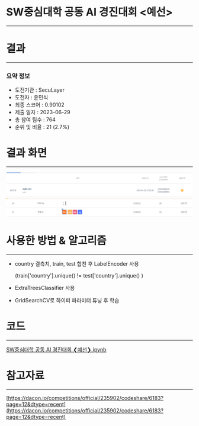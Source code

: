 # SW중심대학 공동 AI 경진대회 <예선>
-----------------------------------
# 결과
-----------------------------------
### 요약 정보
  * 도전기관 : SecuLayer
  * 도전자 : 윤민식
  * 최종 스코어 : 0.90102
  * 제출 일자 : 2023-06-29
  * 총 참여 팀수 : 764
  * 순위 및 비율 : 21 (2.7%)
# 결과 화면
-----------------------------------
![score](./img/score.PNG)
![rank](./img/rank.PNG)
# 사용한 방법 & 알고리즘
----------------------------------
  * country 결측치, train, test 합친 후 LabelEncoder 사용

     (train['country'].unique() != test['country'].unique() )
  * ExtraTreesClassifier 사용
  * GridSearchCV로 하이퍼 파라미터 튜닝 후 학습
# 코드
----------------------------------
[SW중심대학 공동 AI 경진대회 ❮예선❯.ipynb](./SW중심대학_공동_AI_경진대회_예선.ipynb)
# 참고자료
----------------------------------
[https://dacon.io/competitions/official/235902/codeshare/6183?page=12&dtype=recent](https://dacon.io/competitions/official/235902/codeshare/6183?page=12&dtype=recent)
